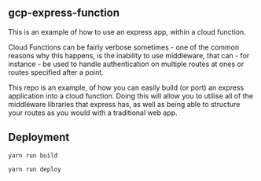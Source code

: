 ## gcp-express-function

This is an example of how to use an express app, within a cloud function.

Cloud Functions can be fairly verbose sometimes - one of the common reasons why this happens, is the inability to use middleware, that can - for instance - be used to handle authentication on multiple routes at ones or routes specified after a point.

This repo is an example, of how you can easily build (or port) an express application into a cloud function. Doing this will allow you to utilise all of the middleware libraries that express has, as well as being able to structure your routes as you would with a traditional web app.

## Deployment

`yarn run build`

`yarn run deploy`

